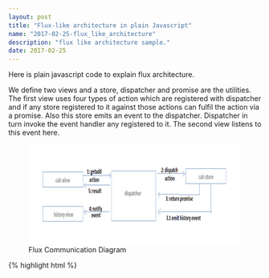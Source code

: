```yaml
---
layout: post
title: "Flux-like architecture in plain Javascript"
name: "2017-02-25-flux_like_architecture"
description: "flux like architecture sample."
date: 2017-02-25
---
```


<p>Here is plain javascript code to explain flux architecture.</p>

<p>We define two views and a store, dispatcher and promise are the utilities. 
The first view uses four types of action which are registered with dispatcher and if any store registered to it against those actions can fulfil the action via a promise. Also this store emits an event to the dispatcher. Dispatcher in turn invoke the event handler any registered to it. The second view listens to this event here.
</p>

<p>
    <figure>
      <img src="/images/FluxDemo.png" alt="Flux like architecture communication diagram" width="800" height="200" />
      <figcaption>Flux Communication Diagram</figcaption>
    </figure>    
</p>

{% highlight html %}

<!DOCTYPE html>
<html>

<body>
    <script>
        function Promise() {
            var state = "made";
            return {
                done: function (df) {
                    done = df;
                },
                error: function (ef) {
                    error = ef;
                },
                reject: reject = function (d) {
                    if (state === "made" && error) {
                        state = "broken";
                        error(d);
                    }
                },
                resolve: function (d) {
                    if (state === "made" && done) {
                        state = "fulfilled";
                        done(d);
                    }
                }
            }
        }

        function Dispatcher() {
            var callbackstore = [];
            var stores = [];  
            var eventhandlers = [];
            
            this.registerview = function (actiontype, callbacks) {
                if (callbackstore[actiontype]) {
                    callbackstore[actiontype].concat(callbacks);
                } else {
                    callbackstore[actiontype] = callbacks;
                }
            };

            this.registerstore = function (actiontypes, store) {
                for(var actiontype in actiontypes){
                    stores[actiontypes[actiontype]] = store;
                }
            };
                        
            this.registerevent = function (actiontype, eventcallbacks){
                if (eventhandlers[actiontype]) {
                    eventhandlers[actiontype].concat(eventcallbacks);
                } else {
                    eventhandlers[actiontype] = eventcallbacks;
                }
            };

            this.dispatch = function (actionpayload) { //actionpayload={name, paramsarray}
                //find actiontype and call store.
                var callbacks = callbackstore[actionpayload.name];
                var promise = stores[actionpayload.name].dispatch(actionpayload.name, actionpayload.params);
                promise.done(function (data) {
                    callbacks.forEach(function (item, index) {
                        item(data);
                    });
                });
                promise.error(function (msg) {
                    callbacks.forEach(function (item, index) {
                        item(undefined, msg);
                    });
                });
            };
            
            this.emit = function (actiontype, result){
                var handlers = eventhandlers[actiontype];
                if(handlers.length > 0){
                    for(var e in handlers){
                        handlers[e](result);
                    }
                }                    
            };
        }

        /*
        1. views can query store via action or listen to an event
        */
        function CalcView(dispatcher) {
            this.callbackfunc = function (result, err) {
                if(err)
                    console.log(err);
                else
                    console.log(result);
            };
            dispatcher.registerview("getadd", [this.callbackfunc]);
            dispatcher.registerview("getsub", [this.callbackfunc]);
            dispatcher.registerview("getmul", [this.callbackfunc]);
            dispatcher.registerview("getdiv", [this.callbackfunc]);

            dispatcher.dispatch({
                "name": "getadd",
                "params": [1, 2]
            });
            /*dispatcher.dispatch({
                "name": "getsub",
                "params": [1, 2]
            });
            dispatcher.dispatch({
                "name": "getmul",
                "params": [1, 2]
            });*/
            dispatcher.dispatch({
                "name": "getdiv",
                "params": [6, 2] 
            });
            dispatcher.dispatch({
                "name": "getdiv",
                "params": [1, 0]
            });
        }

        function CalcHistoryView(dispatcher) {
            this.eventcallbackfunc = function (result) {
                console.log(result);
            };
            dispatcher.registerevent("gethist", [this.eventcallbackfunc]);
        }

        /*
        1. return/emit readonly data
        2. only action can change the state of store
        */
        function CalcStore(dispatcher) {
            dispatcher.registerstore([
                "getadd",
                "getmul",
                "getsub",
                "getdiv"
            ], this);
            this.dispatch = function (actiontype, params) {
                //based on actiontype return a promise
                switch (actiontype) {
                    case "getadd":
                        return add.apply(undefined, params);                    
                        break;
                    case "getdiv":
                        return divide.apply(undefined, params);                    
                        break;
                    case "getsub":
                        return add.apply(undefined, params);                    
                        break;
                    case "getmul":
                        return divide.apply(undefined, params);                    
                        break;
                }
            };
            var calchistory = [];
            var add = function(a,b){
                
                var getadd = new Promise();
                historyadd({"operation": "add", "params": [a, b]});
                setTimeout(getadd.resolve, 2000, a+b);
                return getadd;
            };
            var divide = function(a,b){
                historyadd({"operation": "divide", "params": [a, b]});
                var getdiv = new Promise();
                if(b==0)
                    setTimeout(getdiv.reject, 2000, "divide by zero");
                else
                    setTimeout(getdiv.resolve, 2000, a / b);
                return getdiv;
            }
            var historyadd = function(item){
                calchistory.push(item);
                //return a copy of history or formatted history
                dispatcher.emit("gethist", JSON.stringify(calchistory)); 
            }
        }

        var dispatcher = new Dispatcher();
        var calcStore = new CalcStore(dispatcher);
        var calcHistoryView = new CalcHistoryView(dispatcher);
        var calcView = new CalcView(dispatcher);
    </script>
</body>

</html>


{% endhighlight %}

<b>Output:</b>
<p class="output">
Here is the browser's console log for when app loaded at first.<br>
<br>[{"operation":"add","params":[1,2]}]<br>
[{"operation":"add","params":[1,2]},{"operation":"divide","params":[6,2]}]<br>
[{"operation":"add","params":[1,2]},{"operation":"divide","params":[6,2]},{"operation":"divide","params":[1,0]}]<br>
3<br>
3<br>
divide by zero<br>
</p>